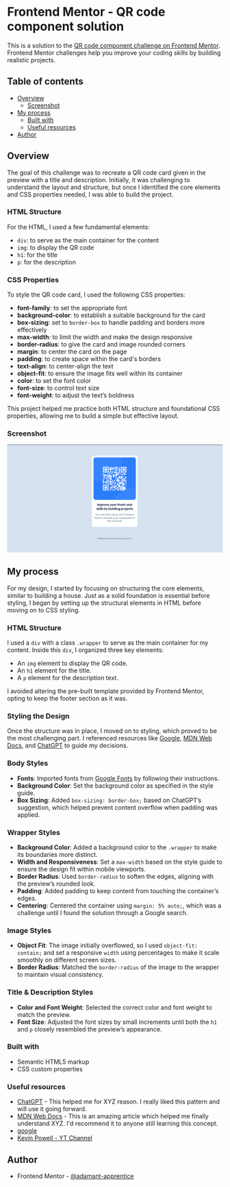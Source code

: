 # Frontend Mentor - QR code component solution

This is a solution to the [QR code component challenge on Frontend Mentor](https://www.frontendmentor.io/challenges/qr-code-component-iux_sIO_H). Frontend Mentor challenges help you improve your coding skills by building realistic projects. 

## Table of contents

- [Overview](#overview)
  - [Screenshot](#screenshot)
- [My process](#my-process)
  - [Built with](#built-with)
  - [Useful resources](#useful-resources)
- [Author](#author)

## Overview

The goal of this challenge was to recreate a QR code card given in the preview with a title and description. Initially, it was challenging to understand the layout and structure, but once I identified the core elements and CSS properties needed, I was able to build the project.

### HTML Structure
For the HTML, I used a few fundamental elements:
- `div`: to serve as the main container for the content
- `img`: to display the QR code
- `h1`: for the title
- `p`: for the description

### CSS Properties
To style the QR code card, I used the following CSS properties:
- **font-family**: to set the appropriate font
- **background-color**: to establish a suitable background for the card
- **box-sizing**: set to `border-box` to handle padding and borders more effectively
- **max-width**: to limit the width and make the design responsive
- **border-radius**: to give the card and image rounded corners
- **margin**: to center the card on the page
- **padding**: to create space within the card's borders
- **text-align**: to center-align the text
- **object-fit**: to ensure the image fits well within its container
- **color**: to set the font color
- **font-size**: to control text size
- **font-weight**: to adjust the text’s boldness

This project helped me practice both HTML structure and foundational CSS properties, allowing me to build a simple but effective layout.

### Screenshot

![Screenshot of my final result](image.png)

## My process

For my design, I started by focusing on structuring the core elements, similar to building a house. Just as a solid foundation is essential before styling, I began by setting up the structural elements in HTML before moving on to CSS styling.

### HTML Structure  
I used a `div` with a class `.wrapper` to serve as the main container for my content. Inside this `div`, I organized three key elements:
   - An `img` element to display the QR code.
   - An `h1` element for the title.
   - A `p` element for the description text.

I avoided altering the pre-built template provided by Frontend Mentor, opting to keep the footer section as it was.

### Styling the Design  
Once the structure was in place, I moved on to styling, which proved to be the most challenging part. I referenced resources like [Google](https://www.google.com/), [MDN Web Docs](https://developer.mozilla.org/en-US/), and [ChatGPT](https://openai.com/chatgpt/overview/) to guide my decisions.

### Body Styles  
   - **Fonts**: Imported fonts from [Google Fonts](https://fonts.google.com/) by following their instructions.
   - **Background Color**: Set the background color as specified in the style guide.
   - **Box Sizing**: Added `box-sizing: border-box;` based on ChatGPT’s suggestion, which helped prevent content overflow when padding was applied.

### Wrapper Styles  
   - **Background Color**: Added a background color to the `.wrapper` to make its boundaries more distinct.
   - **Width and Responsiveness**: Set a `max-width` based on the style guide to ensure the design fit within mobile viewports.
   - **Border Radius**: Used `border-radius` to soften the edges, aligning with the preview’s rounded look.
   - **Padding**: Added padding to keep content from touching the container’s edges.
   - **Centering**: Centered the container using `margin: 5% auto;`, which was a challenge until I found the solution through a Google search.

### Image Styles  
   - **Object Fit**: The image initially overflowed, so I used `object-fit: contain;` and set a responsive `width` using percentages to make it scale smoothly on different screen sizes.
   - **Border Radius**: Matched the `border-radius` of the image to the wrapper to maintain visual consistency.

### Title & Description Styles  
   - **Color and Font Weight**: Selected the correct color and font weight to match the preview.
   - **Font Size**: Adjusted the font sizes by small increments until both the `h1` and `p` closely resembled the preview’s appearance.



### Built with

- Semantic HTML5 markup
- CSS custom properties

### Useful resources

- [ChatGPT](https://chatgpt.com/) - This helped me for XYZ reason. I really liked this pattern and will use it going forward.
- [MDN Web Docs](https://developer.mozilla.org/en-US/) - This is an amazing article which helped me finally understand XYZ. I'd recommend it to anyone still learning this concept.
- [google](https://www.google.com)
- [Kevin Powell - YT Channel](https://www.youtube.com/@KevinPowell)

## Author

- Frontend Mentor - [@adamant-apprentice](https://www.frontendmentor.io/profile/adamant-apprentice)